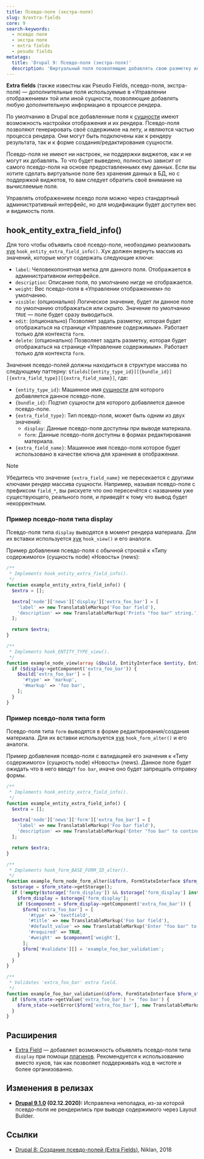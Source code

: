 ```yaml
---
title: Псевдо-поля (экстра-поля)
slug: 9/extra-fields
core: 9
search-keywords:
  - псевдо поля
  - экстра поля
  - extra fields
  - pesudo fields
metatags:
  title: 'Drupal 9: Псевдо-поля (экстра-поля)'
  description: 'Виртуальный поля позволяющие добавлять свою разметку или элементы в форму материалов сущностей.'
---
```


**Extra fields** (также известны как Pseudo Fields, псевдо-поля, экстра-поля) — дополнительные поля используемые в «Управлении отображением» той или иной сущности, позволяющие добавлять любую дополнительную информацию в процессе рендера.

По умолчанию в Drupal все добавленные поля к [сущности](../../entities/index.md) имеют возможность настройки отображения и их рендера. Псевдо-поля позволяют генерировать своё содержимое на лету, и являются частью процесса рендера. Они могут быть подключены как к рендеру результата, так и к форме создания/редактирования сущности.

Псевдо-поля не имеют ни настроек, ни поддержки виджетов, как и не могут их добавлять. То что будет выведено, полностью зависит от самого псевдо-поля на основе предоставленнымх ему данных. Если вы хотите сделать виртуальное поле без хранения данных в БД, но с поддержкой виджетов, то вам следует обратить своё внимание на вычисляемые поля.

Управлять отображением псевдо поля можно через стандартный административный интерфейс, но для модификации будет доступен вес и видимость поля.

## hook_entity_extra_field_info()

Для того чтобы объявить своё псевдо-поле, необходимо реализовать [хук](../index.md) `hook_entity_extra_field_info()`. Хук должен вернуть массив из значений, которые могут содержать следующие ключи:

- `label`: Человекопонятная метка для данного поля. Отображается в административном интерфейсе.
- `description`: Описание поля, по умолчанию нигде не отображается.
- `weight`: Вес псевдо-поля в «Управлении отображением» по умолчанию.
- `visible`: (опционально) Логическое значение, будет ли данное поле по умолчанию отображаться или скрыто. Значение по умолчанию `TRUE` — поле будет сразу выводиться.
- `edit`: (опционально) Позволяет задать разметку, которая будет отображаться на странице «Управление содержимым». Работает только для контекста `form`.
- `delete`: (опционально) Позволяет задать разметку, которая будет отображаться на странице «Управление содержимым». Работает только для контекста `form`.

Значения псевдо-полей должны находиться в структуре массива по следующему паттерну: `$fields[{entity_type_id}][{bundle_id}][{extra_field_type}][{extra_field_name}]`, где:

- `{entity_type_id}`: Машинное имя [сущности](../../entities/index.md) для которого добавляется данное псевдо-поле.
- `{bundle_id}`: Подтип сущности для которого добавляется данное псевдо-поле.
- `{extra_field_type}`: Тип псевдо-поля, может быть одним из двух значений:
    - `display`: Данные псевдо-поля доступны при выводе материала.
    - `form`: Данные псевдо-поля доступны в формах редактирования материала.
- `{extra_field_name}`: Машинное имя псевдо-поля которое будет использовано в качестве ключа для хранения в отображении.

> [!NOTE]
> Убедитесь что значение `{extra_field_name}` не пересекается с другими ключами рендер массива сущности. Например, называя псевдо-поле с префиксом `field_*`, вы рискуете что оно пересечётся с названием уже существующего, реального поля, и приведёт к тому что вывод будет некорректным.

### Пример псевдо-поля типа display

Псевдо-поля типа `display` выводятся в момент рендера материала. Для их вставки используется [хук](../index.md) `hook_view()` и его аналоги.

Пример добавления псевдо-поля с обычной строкой к «Типу содержимого» (сущность node) «Новость» (news):

```php
/**
 * Implements hook_entity_extra_field_info().
 */
function example_entity_extra_field_info() {
  $extra = [];

  $extra['node']['news']['display']['extra_foo_bar'] = [
    'label' => new TranslatableMarkup('Foo bar field'),
    'description' => new TranslatableMarkup('Prints "foo bar" string.'),
  ];

  return $extra;
}

/**
 * Implements hook_ENTITY_TYPE_view().
 */
function example_node_view(array &$build, EntityInterface $entity, EntityViewDisplayInterface $display, $view_mode) {
  if ($display->getComponent('extra_foo_bar')) {
    $build['extra_foo_bar'] = [
      '#type' => 'markup',
      '#markup' => 'foo bar',
    ];
  }
}
```

### Пример псевдо-поля типа form

Псевдо-поля типа `form` выводятся в форме редактирования/создания материала. Для их вставки используется [хук](../index.md) `hook_form_alter()` и его аналоги.

Пример добавления псевдо-поля с валидацией его значения к «Типу содержимого» (сущность node) «Новость» (news). Данное поле будет ожидать что в него введут `foo bar`, иначе оно будет запрещать отправку формы.

```php
/**
 * Implements hook_entity_extra_field_info().
 */
function example_entity_extra_field_info() {
  $extra = [];

  $extra['node']['news']['form']['extra_foo_bar'] = [
    'label' => new TranslatableMarkup('Foo bar field'),
    'description' => new TranslatableMarkup('Enter "foo bar" to continue.'),
  ];

  return $extra;
}

/**
 * Implements hook_form_BASE_FORM_ID_alter().
 */
function example_form_node_form_alter(&$form, FormStateInterface $form_state, $form_id) {
  $storage = $form_state->getStorage();
  if (!empty($storage['form_display']) && $storage['form_display'] instanceof EntityFormDisplay) {
    $form_display = $storage['form_display'];
    if ($component = $form_display->getComponent('extra_foo_bar')) {
      $form['extra_foo_bar'] = [
        '#type' => 'textfield',
        '#title' => new TranslatableMarkup('Foo bar field'),
        '#default_value' => new TranslatableMarkup('Enter "foo bar" to continue.'),
        '#required' => TRUE,
        '#weight' => $component['weight'],
      ];
      $form['#validate'][] = 'example_foo_bar_validation';
    }
  }
}

/**
 * Validates 'extra_foo_bar' extra field.
 */
function example_foo_bar_validation(&$form, FormStateInterface $form_state) {
  if ($form_state->getValue('extra_foo_bar') != 'foo bar') {
    $form_state->setError($form['extra_foo_bar'], new TranslatableMarkup('Enter "foo bar" to proceed.'));
  }
}
```

## Расширения

- [Extra Field](https://www.drupal.org/project/extra_field) — добавляет возможность объявлять псевдо-поля типа `display` при помощи [плагинов](../../plugins/index.md). Рекомендуется к использованию вместо хуков, так как позволяет поддерживать код в чистоте и более организованно.

## Изменения в релизах

- **[Drupal 9.1.0](../../releases/9.1.x/9.1.0/index.md) (02.12.2020):** Исправлена неполадка, из-за которой псевдо-поля не рендерились при выводе содержимого через Layout Builder.

## Ссылки

- [Drupal 8: Создание псевдо-полей (Extra Fields)](https://niklan.net/blog/177), Niklan, 2018
